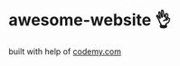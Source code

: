 # awesome-website :ok_hand:                                                                         
built with help of <a href="http://johnelder.com/">codemy.com</a>

